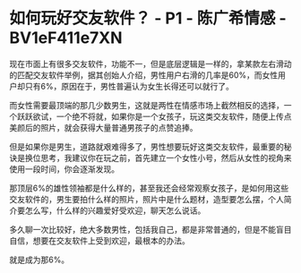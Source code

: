 # 如何玩好交友软件？ - P1 - 陈广希情感 - BV1eF411e7XN

现在市面上有很多交友软件，功能不一，但是底层逻辑是一样的，拿某款左右滑动的匹配交友软件举例，据其创始人介绍，男性用户右滑的几率是60%，而女性用户却只有6%，原因在于，男性普遍认为女生长得还可以就行了。

而女性需要最顶端的那几少数男生，这就是两性在情感市场上截然相反的选择，一个跃跃欲试，一个绝不将就，如果你是一个女孩子，玩这类交友软件，随便上传点美颜后的照片，就会获得大量普通男孩子的点赞追捧。

但是如果你是男生，道路就艰难得多了，男性想要玩好这类交友软件，最重要的秘诀是换位思考，我建议你在玩之前，首先建立一个女性小号，然后从女性的视角来使用一段时间，你会逐渐发现。

那顶层6%的雄性领袖都是什么样的，甚至我还会经常观察女孩子，是如何用这些交友软件的，男生要拍什么样的照片，照片中是什么题材，造型要怎么摆，个人简介要怎么写，什么样的兴趣爱好受欢迎，聊天怎么说话。

多久聊一次比较好，绝大多数男性，包括我自己，都是非常普通的，但是不能盲目自信，想要在交友软件上受到欢迎，最根本的办法。

就是成为那6%。